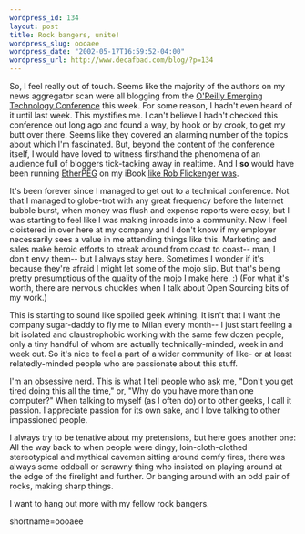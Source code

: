 ```yaml
--- 
wordpress_id: 134
layout: post
title: Rock bangers, unite!
wordpress_slug: oooaee
wordpress_date: "2002-05-17T16:59:52-04:00"
wordpress_url: http://www.decafbad.com/blog/?p=134
---
```

<p>So, I feel really out of touch.  Seems like the majority of the authors on my news aggregator scan were all blogging from the <a href="http://conferences.oreillynet.com/etcon2002/">O'Reilly Emerging Technology Conference</a> this week.  For some reason, I hadn't even heard of it until last week.  This mystifies me.  I can't believe I hadn't checked this conference out long ago and found a way, by hook or by crook, to get my butt over there.  Seems like they covered an alarming number of the topics about which I'm fascinated.  But, beyond the content of the conference itself, I would have loved to witness firsthand the phenomena of an audience full of bloggers tick-tacking away in realtime.  And I <b>so</b> would have been running <a href="http://www.etherpeg.org/">EtherPEG</a> on my iBook <a href="http://www.oreillynet.com/1414.html">like Rob Flickenger was</a>.</p>
<p>It's been forever since I managed to get out to a technical conference.  Not that I managed to globe-trot with any great frequency before the Internet bubble burst, when money was flush and expense reports were easy, but I was starting to feel like I was making inroads into a community.  Now I feel cloistered in over here at my company and I don't know if my employer necessarily sees a value in me attending things like this.  Marketing and sales make heroic efforts to streak around from coast to coast-- man, I don't envy them-- but I always stay here.  Sometimes I wonder if it's because they're afraid I might let some of the mojo slip.  But that's being pretty presumptious of the quality of the mojo I make here.  :)  (For what it's worth, there are nervous chuckles when I talk about Open Sourcing bits of my work.)</p>
<p>This is starting to sound like spoiled geek whining.  It isn't that I want the company sugar-daddy to fly me to Milan every month-- I just start feeling a bit isolated and claustrophobic working with the same few dozen people, only a tiny handful of whom are actually technically-minded, week in and week out.  So it's nice to feel a part of a wider community of like- or at least relatedly-minded people who are passionate about this stuff.  </p>
<p>I'm an obsessive nerd.  This is what I tell people who ask me, "Don't you get tired doing this all the time," or, "Why do you have more than one computer?"  When talking to myself (as I often do) or to other geeks, I call it passion.  I appreciate passion for its own sake, and I love talking to other impassioned people.</p>
<p>I always try to be tenative about my pretensions, but here goes another one:  All the way back to when people were dingy, loin-cloth-clothed stereotypical and mythical cavemen sitting around comfy fires, there was always some oddball or scrawny thing who insisted on playing around at the edge of the firelight and further.  Or banging around with an odd pair of rocks, making sharp things.  </p>
<p>I want to hang out more with my fellow rock bangers.</p>
<!--more-->
shortname=oooaee
